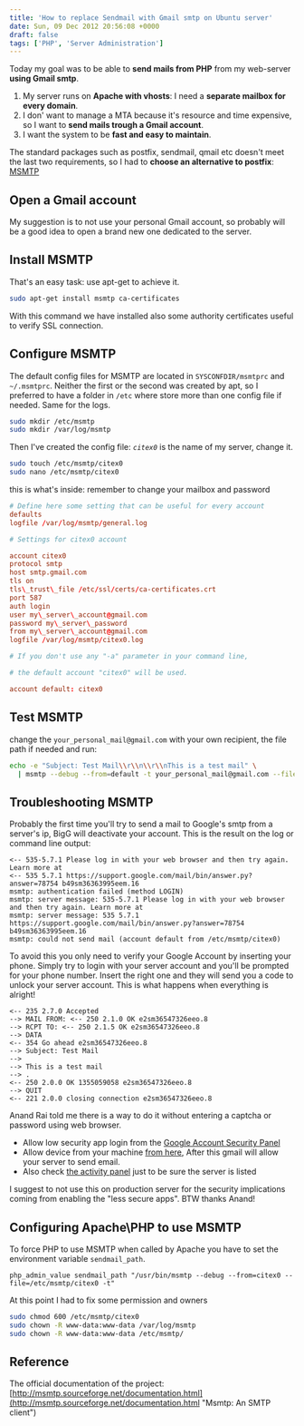 ```yaml
---
title: 'How to replace Sendmail with Gmail smtp on Ubuntu server'
date: Sun, 09 Dec 2012 20:56:08 +0000
draft: false
tags: ['PHP', 'Server Administration']
---
```


Today my goal was to be able to **send mails from PHP** from my web-server **using Gmail smtp**.

1. My server runs on **Apache with vhosts**: I need a **separate mailbox for every domain**.
2. I don' want to manage a MTA because it's resource and time expensive, so I want to **send mails trough a Gmail
   account**.
3. I want the system to be **fast and easy to maintain**.

The standard packages such as postfix, sendmail, qmail etc doesn't meet the last two requirements, so I had to **choose
an alternative to postfix**: [MSMTP](http://msmtp.sourceforge.net "Msmtp: An SMTP client")

## Open a Gmail account

My suggestion is to not use your personal Gmail account, so probably will be a good idea to open a brand new one
dedicated to the server.

## Install MSMTP

That's an easy task: use apt-get to achieve it.

```bash
sudo apt-get install msmtp ca-certificates
```

With this command we have installed also some authority certificates useful to verify SSL connection.

## Configure MSMTP

The default config files for MSMTP are located in `SYSCONFDIR/msmtprc` and `~/.msmtprc`.
Neither the first or the second was created by apt, so I preferred to have a folder in `/etc`
where store more than one config file if needed. Same for the logs.

```bash
sudo mkdir /etc/msmtp
sudo mkdir /var/log/msmtp
```

Then I've created the config file: _`citex0`_ is the name of my server, change it.

```bash
sudo touch /etc/msmtp/citex0
sudo nano /etc/msmtp/citex0
```

this is what's inside: remember to change your mailbox and password

```conf
# Define here some setting that can be useful for every account
defaults
logfile /var/log/msmtp/general.log

# Settings for citex0 account

account citex0
protocol smtp
host smtp.gmail.com
tls on
tls\_trust\_file /etc/ssl/certs/ca-certificates.crt
port 587
auth login
user my\_server\_account@gmail.com
password my\_server\_password
from my\_server\_account@gmail.com
logfile /var/log/msmtp/citex0.log

# If you don't use any "-a" parameter in your command line,

# the default account "citex0" will be used.

account default: citex0
```

## Test MSMTP

change the `your_personal_mail@gmail.com` with your own recipient, the file path if needed and run:

```bash
echo -e "Subject: Test Mail\\r\\n\\r\\nThis is a test mail" \
  | msmtp --debug --from=default -t your_personal_mail@gmail.com --file=/etc/msmtp/citex0
```

## Troubleshooting MSMTP

Probably the first time you'll try to send a mail to Google's smtp from a server's ip, BigG will deactivate your
account. This is the result on the log or command line output:

```
<-- 535-5.7.1 Please log in with your web browser and then try again. Learn more at
<-- 535 5.7.1 https://support.google.com/mail/bin/answer.py?answer=78754 b49sm36363995eem.16
msmtp: authentication failed (method LOGIN)
msmtp: server message: 535-5.7.1 Please log in with your web browser and then try again. Learn more at
msmtp: server message: 535 5.7.1 https://support.google.com/mail/bin/answer.py?answer=78754 b49sm36363995eem.16
msmtp: could not send mail (account default from /etc/msmtp/citex0)
```

To avoid this you only need to verify your Google Account by inserting your phone.
Simply try to login with your server account and you'll be prompted for your phone number. 
Insert the right one and they will send you a code to unlock your server account. This is what happens when everything is alright!

```
<-- 235 2.7.0 Accepted
--> MAIL FROM: <-- 250 2.1.0 OK e2sm36547326eeo.8
--> RCPT TO: <-- 250 2.1.5 OK e2sm36547326eeo.8
--> DATA
<-- 354 Go ahead e2sm36547326eeo.8
--> Subject: Test Mail
-->
--> This is a test mail
--> .
<-- 250 2.0.0 OK 1355059058 e2sm36547326eeo.8
--> QUIT
<-- 221 2.0.0 closing connection e2sm36547326eeo.8

```

Anand Rai told me there is a way to do it without entering a captcha or password using web browser.

*   Allow low security app login from the [Google Account Security Panel](https://www.google.com/settings/security/lesssecureapps)
*   Allow device from your machine [from here](https://accounts.google.com/b/0/DisplayUnlockCaptcha), After this gmail will allow your server to send email.
*   Also check [the activity panel](https://security.google.com/settings/security/activity) just to be sure the server is listed

I suggest to not use this on production server for the security implications coming from enabling the "less secure apps". BTW thanks Anand!

## Configuring Apache\\PHP to use MSMTP

To force PHP to use MSMTP when called by Apache you have to set the environment variable `sendmail_path`.

```
php_admin_value sendmail_path "/usr/bin/msmtp --debug --from=citex0 --file=/etc/msmtp/citex0 -t"
```

At this point I had to fix some permission and owners

```bash
sudo chmod 600 /etc/msmtp/citex0 
sudo chown -R www-data:www-data /var/log/msmtp 
sudo chown -R www-data:www-data /etc/msmtp/
```

## Reference

The official documentation of the project: [http://msmtp.sourceforge.net/documentation.html](http://msmtp.sourceforge.net/documentation.html "Msmtp: An SMTP client")